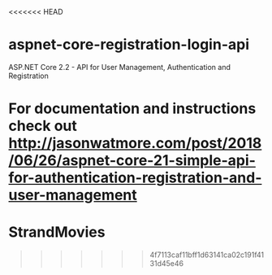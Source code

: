 <<<<<<< HEAD
# aspnet-core-registration-login-api

ASP.NET Core 2.2 - API for User Management, Authentication and Registration

For documentation and instructions check out http://jasonwatmore.com/post/2018/06/26/aspnet-core-21-simple-api-for-authentication-registration-and-user-management
=======
# StrandMovies
>>>>>>> 4f7113caf11bff1d63141ca02c191f4131d45e46
